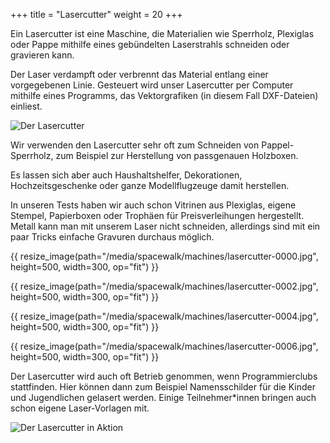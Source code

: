 +++
title = "Lasercutter"
weight = 20
+++

Ein Lasercutter ist eine Maschine, die Materialien wie Sperrholz, Plexiglas oder
Pappe mithilfe eines gebündelten Laserstrahls schneiden oder gravieren kann.

Der Laser verdampft oder verbrennt das Material entlang einer vorgegebenen
Linie. Gesteuert wird unser Lasercutter per Computer mithilfe eines Programms,
das Vektorgrafiken (in diesem Fall DXF-Dateien) einliest.

![Der Lasercutter](/media/spacewalk/machines/lasercutter-thumbnail.jpg)

Wir verwenden den Lasercutter sehr oft zum Schneiden von Pappel-Sperrholz, zum
Beispiel zur Herstellung von passgenauen Holzboxen.

Es lassen sich aber auch Haushaltshelfer, Dekorationen, Hochzeitsgeschenke oder
ganze Modellflugzeuge damit herstellen.

In unseren Tests haben wir auch schon Vitrinen aus Plexiglas, eigene Stempel,
Papierboxen oder Trophäen für Preisverleihungen hergestellt. Metall kann man mit
unserem Laser nicht schneiden, allerdings sind mit ein paar Tricks einfache
Gravuren durchaus möglich.

{{ resize_image(path="/media/spacewalk/machines/lasercutter-0000.jpg", height=500, width=300, op="fit") }}

{{ resize_image(path="/media/spacewalk/machines/lasercutter-0002.jpg", height=500, width=300, op="fit") }}

{{ resize_image(path="/media/spacewalk/machines/lasercutter-0004.jpg", height=500, width=300, op="fit") }}

{{ resize_image(path="/media/spacewalk/machines/lasercutter-0006.jpg", height=500, width=300, op="fit") }}

Der Lasercutter wird auch oft Betrieb genommen, wenn Programmierclubs
stattfinden. Hier können dann zum Beispiel Namensschilder für die Kinder und
Jugendlichen gelasert werden. Einige Teilnehmer*innen bringen auch schon eigene
Laser-Vorlagen mit.

![Der Lasercutter in Aktion](/media/spacewalk/machines/lasercutter-0007.jpg)
